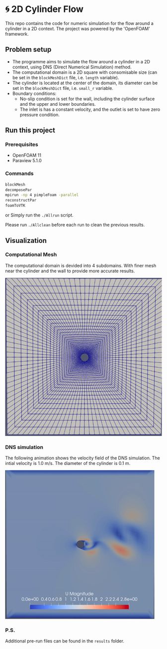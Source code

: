 # 🌀 2D Cylinder Flow

This repo contains the code for numeric simulation for the flow around a cylinder in a 2D context. The project was powered by the 'OpenFOAM' framework.

## Problem setup

+ The programme aims to simulate the flow around a cylinder in a 2D context, using DNS (Direct Numerical Simulation) method.
+ The computational domain is a 2D square with consomisable size (can be set in the `blockMeshDict` file, i.e. `length` variable).
+ The cylinder is located at the center of the domain, its diameter can be set in the `blockMeshDict` file, i.e. `small_r` variable.
+ Boundary conditions:
  + No-slip condition is set for the wall, including the cylinder surface and the upper and lower boundaries.
  + The inlet is has a constant velocity, and the outlet is set to have zero pressure condition.
## Run this project

### Prerequisites

+ OpenFOAM 11
+ Paraview 5.1.0

### Commands

```bash
blockMesh
decomposePar
mpirun -np 4 pimpleFoam -parallel
reconstructPar
foamToVTK
```

or Simply run the `./Allrun` script.

Please run `./Allclean` before each run to clean the previous results.


## Visualization

### Computational Mesh

The computational domain is devided into 4 subdomains. With finer mesh near the cylinder and the wall to provide more accurate results.

![](https://raw.githubusercontent.com/chunyang-w/cylinderFlow/main/assets/mesh.png)

### DNS simulation

The following animation shows the velocity field of the DNS simulation. The intial velocity is 1.0 m/s. The diameter of the cylinder is 0.1 m.

![](https://raw.githubusercontent.com/chunyang-w/cylinderFlow/main/assets/DNS.gif)

### P.S.

Additional pre-run files can be found in the `results` folder.
